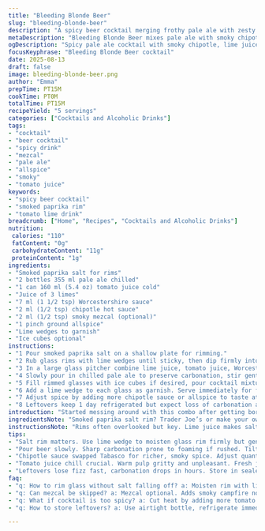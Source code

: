 ```yaml
---
title: "Bleeding Blonde Beer"
slug: "bleeding-blonde-beer"
description: "A spicy beer cocktail merging frothy pale ale with zesty tomato and lime juices. Flavored with smoky chipotle instead of Tabasco and infused with a dash of smoky mezcal. Salted rim using smoked paprika salt adds depth. Quick to throw together. Splash of allspice for a hint of complexity. Ideal before a long night. No dairy, nuts, gluten, or eggs. Refreshing yet punchy. Perfect for anyone tired of the usual Bloody Mary with vodka. Keep the beer chilled and adjust spice to taste."
metaDescription: "Bleeding Blonde Beer mixes pale ale with smoky chipotle and zesty lime. Salted smoked paprika rim, mezcal optional. Tangy, smoky, spicy, served chilled."
ogDescription: "Spicy pale ale cocktail with smoky chipotle, lime juice, mezcal option. Salted smoked paprika rim adds depth. Refreshing alternative to vodka drinks."
focusKeyphrase: "Bleeding Blonde Beer cocktail"
date: 2025-08-13
draft: false
image: bleeding-blonde-beer.png
author: "Emma"
prepTime: PT15M
cookTime: PT0M
totalTime: PT15M
recipeYield: "5 servings"
categories: ["Cocktails and Alcoholic Drinks"]
tags:
- "cocktail"
- "beer cocktail"
- "spicy drink"
- "mezcal"
- "pale ale"
- "allspice"
- "smoky"
- "tomato juice"
keywords:
- "spicy beer cocktail"
- "smoked paprika rim"
- "tomato lime drink"
breadcrumb: ["Home", "Recipes", "Cocktails and Alcoholic Drinks"]
nutrition: 
 calories: "110"
 fatContent: "0g"
 carbohydrateContent: "11g"
 proteinContent: "1g"
ingredients:
- "Smoked paprika salt for rims"
- "2 bottles 355 ml pale ale chilled"
- "1 can 160 ml (5.4 oz) tomato juice cold"
- "Juice of 3 limes"
- "7 ml (1 1/2 tsp) Worcestershire sauce"
- "2 ml (1/2 tsp) chipotle hot sauce"
- "2 ml (1/2 tsp) smoky mezcal (optional)"
- "1 pinch ground allspice"
- "Lime wedges to garnish"
- "Ice cubes optional"
instructions:
- "1 Pour smoked paprika salt on a shallow plate for rimming."
- "2 Rub glass rims with lime wedges until sticky, then dip firmly into smoked salt. Set aside. The rim’s smoky aroma adds a punch that elevates each sip."
- "3 In a large glass pitcher combine lime juice, tomato juice, Worcestershire, chipotle hot sauce, mezcal, and pinch of allspice. Taste for balance — should be tangy, smoky, and just spicy enough."
- "4 Slowly pour in chilled pale ale to preserve carbonation, stir gently to mix flavors without flattening beer."
- "5 Fill rimmed glasses with ice cubes if desired, pour cocktail mixture slowly to avoid foam overflow."
- "6 Add a lime wedge to each glass as garnish. Serve immediately for freshest fizz and spice."
- "7 Adjust spice by adding more chipotle sauce or allspice to taste at serving time—better to start conservative here."
- "8 Leftovers keep 1 day refrigerated but expect loss of carbonation and shift in flavor profiles."
introduction: "Started messing around with this combo after getting bored of the classic Bloody Mary’s heavy vodka twist. Needed something lighter, but with real backbone. Beer brought a faint bitterness, that pale ale notes brightened up the tomato’s earthiness. Limes cut through, waking the drink up with sharp citrus. Swapped out Tabasco for chipotle—loved how the smokiness played with the beer. Added mezcal last minute — nuanced, but optional; enough to hint at campfire without overpowering drink. Rimmed salt with smoked paprika; makes you want to take that first sip forever. Quick mix, no waiting, suits lazy afternoons. Learn your balance with spice. Start small, build up. Tried plain sea salt before — too boring. Overdo lime and it becomes sour soup. These little tweaks matter. You’ll discover when it sings just by taste and smell alone, not the clock."
ingredientsNote: "Smoked paprika salt rim? Trader Joe’s or make your own blending smoked paprika with kosher salt. Brings a subtle heat and smokiness instead of plain salt’s blandness. Can substitute pale ale with a crisp lager but lose some fruity hops complexity. Tomato juice better chilled and fresh; avoid pulp-rich brands unless you like gritty texture. Chipotle sauce replaces Tabasco to offer richer spice versus the vinegar punch Tabasco delivers. Worcestershire adds umami; no perfect substitute, but soy sauce works in a pinch, though less tangy. Mezcal brings depth but optional; skip to keep it beer-forward. Allspice pinch cut sharp edges and adds lingering warmth, can swap cinnamon or ground clove cautiously. Limes better fresh; bottled juice is too sour and one-dimensional. Ice optional—consider serving neat for flavor intensity or on ice for a fresher chill and slower dilution."
instructionsNote: "Rims often overlooked but key. Lime juice makes salt stick, do it firmly but gently or salt flakes fall off. The flavored salt rim touches your lips first, so don't skimp here. When mixing, add beer slowly; pour fast and the head explodes, wasting beer and killing carbonation. A wooden spoon or gentle swirling works better than whisk or shaker—preserves bubbles. Layer flavors first without beer so you calibrate your heat, acidity, and umami before adding fizz. Ice cools but also dilutes; decide your preference. Keep cold ingredients chilled till last second or taste dulls. Adjust chipotle and allspice depending on pepper heat and spice tolerance, sometimes brand changes intensity a lot. Leftovers? Store in bottle, but beer loses fizz fast; drink within hours. Watch salt rim moisture in humid climates; it crumbles early—rim last minute."
tips:
- "Salt rim matters. Use lime wedge to moisten glass rim firmly but gently. Salt flakes fall off if too light or sloppy. Smoked paprika salt brings heat. Trader Joe’s or homemade blend with kosher salt works. Rim last second to avoid salt moisture absorbing humidity and falling off early."
- "Pour beer slowly. Sharp carbonation prone to foaming if rushed. Tilt glass, gentle pour preserves bubbles. Mixing ingredients except beer first helps calibrate heat, acidity, umami before fizz addition. Spoon stirring better than shaking, preserves head and mouthfeel without flattening."
- "Chipotle sauce swapped Tabasco for richer, smoky spice. Adjust quantity carefully. Start small, build up. Some brands hotter. Worcestershire adds umami punch. Soy sauce works but less tangy. Allspice pinch smooths sharp edges, can substitute cinnamon or clove cautiously but affects flavor balance."
- "Tomato juice chill crucial. Warm pulp gritty and unpleasant. Fresh juice avoids one-dimensional bottled sourness. Lime juice fresh too. Bottled tastes flat or overly sour. Limes cut sharpness, wake drink. Overdo lime and drink sours. Balance with chipotle heat and umami from Worcestershire."
- "Leftovers lose fizz fast, carbonation drops in hours. Store in sealed bottle refrigerated. Salt rim moisture in humid climates clumps early, rim at service time. Ice optional; adds chill but dilutes fast. Serve neat for flavor punch or on ice if slower sipping. Adjust garnish lime wedge for aroma lift."
faq:
- "q: How to rim glass without salt falling off? a: Moisten rim with lime wedge firmly but not sloppy. Salt sticks to sticky surface. Do rim last minute or salt may clump or flake off. Humidity also culprit. Salt mix with smoked paprika improves grip but still delicate."
- "q: Can mezcal be skipped? a: Mezcal optional. Adds smoky campfire note, subtle depth. Skip for straightforward beer-forward taste. Others try smoky whiskey or omit altogether. Doesn’t break drink but changes complexity. Adjust chipotle quantity if no mezcal to maintain smoky impression."
- "q: What if cocktail is too spicy? a: Cut heat by adding more tomato juice or lime juice in small increments. Could add ice too but dilutes flavor fast. Worcestershire sauce balances heat with umami, a splash helps. Better add chipotle gradually, taste before each addition."
- "q: How to store leftovers? a: Use airtight bottle, refrigerate immediately. Carbonation fades in hours. Salt rimmed glasses best rimmed fresh, no long storage. Drink up soon. No real way to keep cocktail fizzy overnight. Stir before serving leftovers, some flavor separation occurs."

---
```

